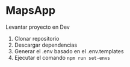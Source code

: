 # MapsApp

Levantar proyecto en Dev

1. Clonar repositorio
2. Descargar dependencias
3. Generar el .env basado en el .env.templates
4. Ejecutar el comando `npm run set-envs`
